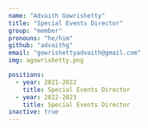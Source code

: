 ```yaml
---
name: "Advaith Gowrishetty"
title: "Special Events Director"
group: "member"
pronouns: "he/him"
github: "advaithg"
email: "gowrishettyadvaith@gmail.com"
img: agowrishetty.png

positions:
  - year: 2021-2022
    title: Special Events Director
  - year: 2022-2023
    title: Special Events Director
inactive: true
---
```

